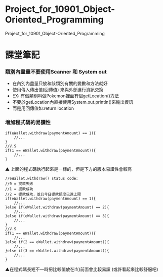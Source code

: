 # Project_for_10901_Object-Oriented_Programming
 Project_for_10901_Object-Oriented_Programming

# 課堂筆記
### 類別內盡量不要使用Scanner 和 System out
+ 在內別內盡量只放和該類別有關的變數和方法就好
+ 使用傳入傳出值(回傳值) 來與外部進行資訊交換
+ EX: 有個類別叫做Pokemon裡面有個getLocation()方法
+ 不要於getLocation內直接使用System.out.println()來輸出資訊
+ 而是用回傳值如:return location

### 增加程式碼的易讀性
```java=
if(eWallet.withdraw(paymentAmount) == 1){
    //...
}
//V.S
if(1 == eWallet.withdraw(paymentAmount)){
    //...
}
```

▲ 上面的程式碼執行起來是一樣的，但是下方的版本易讀性會較高

```java=
//eWallet.withdraw() status code:
//0 = 提款失敗
//1 = 提款成功
//2 = 提款成功，並且今日提款額度已達上限
if(eWallet.withdraw(paymentAmount) == 1){
    //...
}else if(eWallet.withdraw(paymentAmount) == 2){
    //...
}else if(eWallet.withdraw(paymentAmount) == 3){
    //...
}
//V.S
if(1 == eWallet.withdraw(paymentAmount)){
    //...
}else if(2 == eWallet.withdraw(paymentAmount)){
    //...
}else if(3 == eWallet.withdraw(paymentAmount)){
    //...
}
```
▲在程式碼長短不一時把比較值放在if()前面會比較易讀
(或許看起來比較舒服吧)